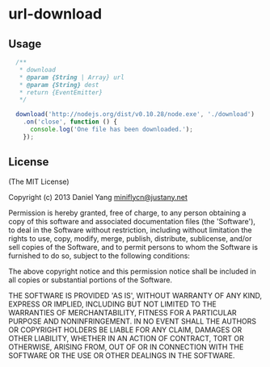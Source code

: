 # url-download

## Usage
``` javascript
  /** 
   * download
   * @param {String | Array} url
   * @param {String} dest
   * return {EventEmitter}
   */

  download('http://nodejs.org/dist/v0.10.28/node.exe', './download')
    .on('close', function () {
      console.log('One file has been downloaded.');
    });
```

## License
(The MIT License)

Copyright (c) 2013 Daniel Yang <miniflycn@justany.net>

Permission is hereby granted, free of charge, to any person obtaining a copy of this software and associated documentation files (the 'Software'), to deal in the Software without restriction, including without limitation the rights to use, copy, modify, merge, publish, distribute, sublicense, and/or sell copies of the Software, and to permit persons to whom the Software is furnished to do so, subject to the following conditions:

The above copyright notice and this permission notice shall be included in all copies or substantial portions of the Software.

THE SOFTWARE IS PROVIDED 'AS IS', WITHOUT WARRANTY OF ANY KIND, EXPRESS OR IMPLIED, INCLUDING BUT NOT LIMITED TO THE WARRANTIES OF MERCHANTABILITY, FITNESS FOR A PARTICULAR PURPOSE AND NONINFRINGEMENT. IN NO EVENT SHALL THE AUTHORS OR COPYRIGHT HOLDERS BE LIABLE FOR ANY CLAIM, DAMAGES OR OTHER LIABILITY, WHETHER IN AN ACTION OF CONTRACT, TORT OR OTHERWISE, ARISING FROM, OUT OF OR IN CONNECTION WITH THE SOFTWARE OR THE USE OR OTHER DEALINGS IN THE SOFTWARE.